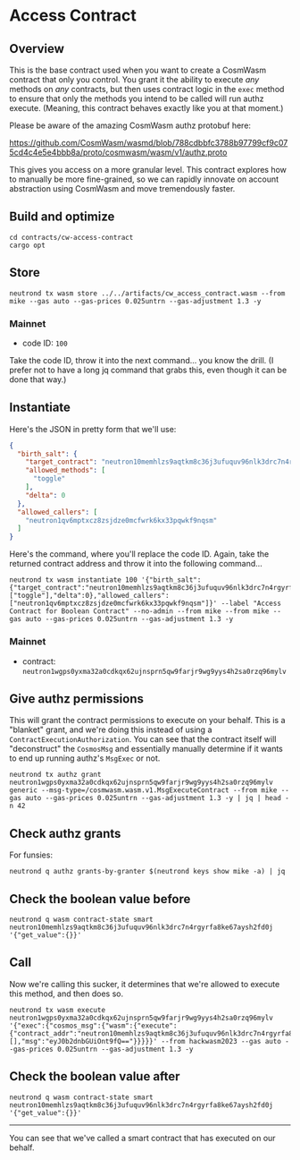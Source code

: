 # Access Contract

## Overview

This is the base contract used when you want to create a CosmWasm contract that only you control. You grant it the ability to execute *any* methods on *any* contracts, but then uses contract logic in the `exec` method to ensure that only the methods you intend to be called will run authz execute. (Meaning, this contract behaves exactly like you at that moment.)

Please be aware of the amazing CosmWasm authz protobuf here:

https://github.com/CosmWasm/wasmd/blob/788cdbbfc3788b97799cf9c075cd4c4e5e4bbb8a/proto/cosmwasm/wasm/v1/authz.proto

This gives you access on a more granular level. This contract explores how to manually be more fine-grained, so we can rapidly innovate on account abstraction using CosmWasm and move tremendously faster.

## Build and optimize

    cd contracts/cw-access-contract
    cargo opt

## Store

    neutrond tx wasm store ../../artifacts/cw_access_contract.wasm --from mike --gas auto --gas-prices 0.025untrn --gas-adjustment 1.3 -y

### Mainnet

- code ID: `100`

Take the code ID, throw it into the next command… you know the drill. (I prefer not to have a long jq command that grabs this, even though it can be done that way.)

## Instantiate

Here's the JSON in pretty form that we'll use:

```json
{
  "birth_salt": {
    "target_contract": "neutron10memhlzs9aqtkm8c36j3ufuquv96nlk3drc7n4rgyrfa8ke67aysh2fd0j",
    "allowed_methods": [
      "toggle"
    ],
    "delta": 0
  },
  "allowed_callers": [
    "neutron1qv6mptxcz8zsjdze0mcfwrk6kx33pqwkf9nqsm"
  ]
}
```

Here's the command, where you'll replace the code ID. Again, take the returned contract address and throw it into the following command…

    neutrond tx wasm instantiate 100 '{"birth_salt":{"target_contract":"neutron10memhlzs9aqtkm8c36j3ufuquv96nlk3drc7n4rgyrfa8ke67aysh2fd0j","allowed_methods":["toggle"],"delta":0},"allowed_callers":["neutron1qv6mptxcz8zsjdze0mcfwrk6kx33pqwkf9nqsm"]}' --label "Access Contract for Boolean Contract" --no-admin --from mike --from mike --gas auto --gas-prices 0.025untrn --gas-adjustment 1.3 -y

### Mainnet

- contract: `neutron1wgps0yxma32a0cdkqx62ujnsprn5qw9farjr9wg9yys4h2sa0rzq96mylv`

## Give authz permissions

This will grant the contract permissions to execute on your behalf. This is a "blanket" grant, and we're doing this instead of using a `ContractExecutionAuthorization`. You can see that the contract itself will "deconstruct" the `CosmosMsg` and essentially manually determine if it wants to end up running authz's `MsgExec` or not.

    neutrond tx authz grant neutron1wgps0yxma32a0cdkqx62ujnsprn5qw9farjr9wg9yys4h2sa0rzq96mylv generic --msg-type=/cosmwasm.wasm.v1.MsgExecuteContract --from mike --gas auto --gas-prices 0.025untrn --gas-adjustment 1.3 -y | jq | head -n 42

## Check authz grants

For funsies:

    neutrond q authz grants-by-granter $(neutrond keys show mike -a) | jq

## Check the boolean value before

    neutrond q wasm contract-state smart neutron10memhlzs9aqtkm8c36j3ufuquv96nlk3drc7n4rgyrfa8ke67aysh2fd0j '{"get_value":{}}'

## Call

Now we're calling this sucker, it determines that we're allowed to execute this method, and then does so.

    neutrond tx wasm execute neutron1wgps0yxma32a0cdkqx62ujnsprn5qw9farjr9wg9yys4h2sa0rzq96mylv '{"exec":{"cosmos_msg":{"wasm":{"execute":{"contract_addr":"neutron10memhlzs9aqtkm8c36j3ufuquv96nlk3drc7n4rgyrfa8ke67aysh2fd0j","funds":[],"msg":"eyJ0b2dnbGUiOnt9fQ=="}}}}}' --from hackwasm2023 --gas auto --gas-prices 0.025untrn --gas-adjustment 1.3 -y

## Check the boolean value after

    neutrond q wasm contract-state smart neutron10memhlzs9aqtkm8c36j3ufuquv96nlk3drc7n4rgyrfa8ke67aysh2fd0j '{"get_value":{}}'

------

You can see that we've called a smart contract that has executed on our behalf.